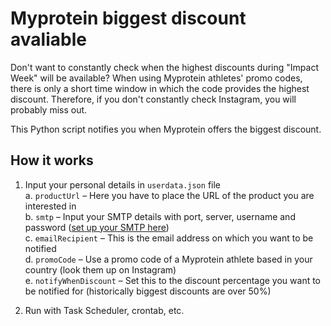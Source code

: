 # Myprotein biggest discount avaliable

Don't want to constantly check when the highest discounts during "Impact Week" will be available? When using Myprotein athletes' promo codes, there is only a short time window in which the code provides the highest discount. Therefore, if you don't constantly check Instagram, you will probably miss out.

This Python script notifies you when Myprotein offers the biggest discount.

## How it works

1. Input your personal details in `userdata.json` file  
    a. `productUrl` – Here you have to place the URL of the product you are interested in  
    b. `smtp` – Input your SMTP details with port, server, username and password ([set up your SMTP here](https://myaccount.google.com/apppasswords))  
    c. `emailRecipient` – This is the email address on which you want to be notified  
    d. `promoCode` – Use a promo code of a Myprotein athlete based in your country (look them up on Instagram)  
    e. `notifyWhenDiscount` – Set this to the discount percentage you want to be notified for (historically biggest discounts are over 50%)

2. Run with Task Scheduler, crontab, etc.

